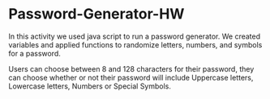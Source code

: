 # Password-Generator-HW
In this activity we used java script to run a password generator. We created variables and applied functions to randomize letters, numbers, and symbols for a password. 

Users can choose between 8 and 128 characters for their password, they can choose whether or not their password will include Uppercase letters, Lowercase letters, Numbers or Special Symbols.

